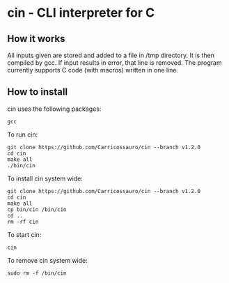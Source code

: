 # cin - CLI interpreter for C


## How it works

All inputs given are stored and added to a file in /tmp directory. It is then compiled by gcc. If input results in error, that line is removed. The program currently supports C code (with macros) written in one line.

## How to install

cin uses the following packages:
```
gcc
```

To run cin:
```
git clone https://github.com/Carricossauro/cin --branch v1.2.0
cd cin
make all
./bin/cin
```

To install cin system wide:
```
git clone https://github.com/Carricossauro/cin --branch v1.2.0
cd cin
make all
cp bin/cin /bin/cin
cd ..
rm -rf cin
```

To start cin:
```
cin
```

To remove cin system wide:
```
sudo rm -f /bin/cin
```
